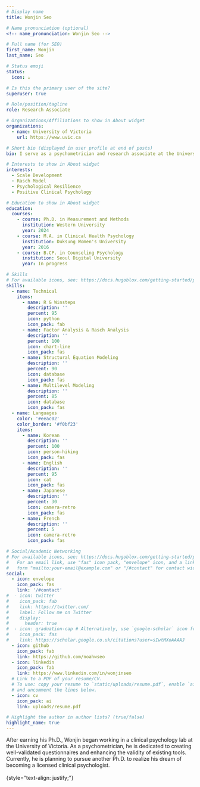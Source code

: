 ```yaml
---
# Display name
title: Wonjin Seo

# Name pronunciation (optional)
<!-- name_pronunciation: Wonjin Seo -->

# Full name (for SEO)
first_name: Wonjin
last_name: Seo

# Status emoji
status:
  icon: ☕️

# Is this the primary user of the site?
superuser: true

# Role/position/tagline
role: Research Associate

# Organizations/Affiliations to show in About widget
organizations:
  - name: University of Victoria
    url: https://www.uvic.ca

# Short bio (displayed in user profile at end of posts)
bio: I serve as a psychometrician and research associate at the University of Victoria.

# Interests to show in About widget
interests:
  - Scale Development
  - Rasch Model
  - Psychological Resilience
  - Positive Clinical Psychology

# Education to show in About widget
education:
  courses:
    - course: Ph.D. in Measurement and Methods
      institution: Western University
      year: 2024
    - course: M.A. in Clinical Health Psychology
      institution: Duksung Women's University
      year: 2016
    - course: B.CP. in Counseling Psychology
      institution: Seoul Digital University
      year: In progress

# Skills
# For available icons, see: https://docs.hugoblox.com/getting-started/page-builder/#icons
skills:
  - name: Technical
    items:
      - name: R & Winsteps
        description: ''
        percent: 95
        icon: python
        icon_pack: fab
      - name: Factor Analysis & Rasch Analysis
        description: ''
        percent: 100
        icon: chart-line
        icon_pack: fas
      - name: Structural Equation Modeling
        description: ''
        percent: 90
        icon: database
        icon_pack: fas
      - name: Multilevel Modeling
        description: ''
        percent: 85
        icon: database
        icon_pack: fas
  - name: Languages
    color: '#eeac02'
    color_border: '#f0bf23'
    items:
      - name: Korean
        description: ''
        percent: 100
        icon: person-hiking
        icon_pack: fas
      - name: English
        description: ''
        percent: 95
        icon: cat
        icon_pack: fas
      - name: Japanese
        description: ''
        percent: 30
        icon: camera-retro
        icon_pack: fas
      - name: French
        description: ''
        percent: 5
        icon: camera-retro
        icon_pack: fas

# Social/Academic Networking
# For available icons, see: https://docs.hugoblox.com/getting-started/page-builder/#icons
#   For an email link, use "fas" icon pack, "envelope" icon, and a link in the
#   form "mailto:your-email@example.com" or "/#contact" for contact widget.
social:
  - icon: envelope
    icon_pack: fas
    link: '/#contact'
#  - icon: twitter
#    icon_pack: fab
#    link: https://twitter.com/
#    label: Follow me on Twitter
#    display:
#      header: true
#  - icon: graduation-cap # Alternatively, use `google-scholar` icon from `ai` icon pack
#    icon_pack: fas
#    link: https://scholar.google.co.uk/citations?user=sIwtMXoAAAAJ
  - icon: github
    icon_pack: fab
    link: https://github.com/noahwseo
  - icon: linkedin
    icon_pack: fab
    link: https://www.linkedin.com/in/wonjinseo
  # Link to a PDF of your resume/CV.
  # To use: copy your resume to `static/uploads/resume.pdf`, enable `ai` icons in `params.yaml`,
  # and uncomment the lines below.
  - icon: cv
    icon_pack: ai
    link: uploads/resume.pdf

# Highlight the author in author lists? (true/false)
highlight_name: true
---
```


After earning his Ph.D., Wonjin began working in a clinical psychology lab at the University of Victoria. As a psychometrician, he is dedicated to creating well-validated questionnaires and enhancing the validity of existing tools. Currently, he is planning to pursue another Ph.D. to realize his dream of becoming a licensed clinical psychologist. <br><br>
{style="text-align: justify;"}
